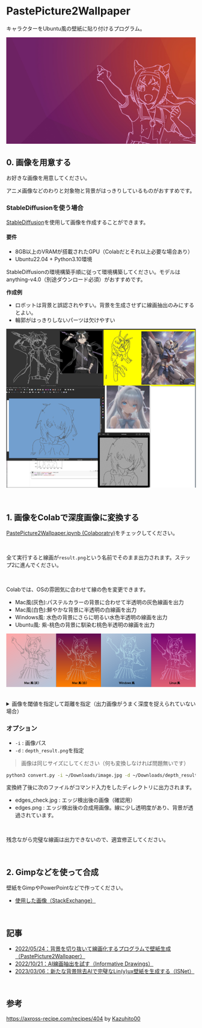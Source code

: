# PastePicture2Wallpaper

キャラクターをUbuntu風の壁紙に貼り付けるプログラム。

![](./images_for_readme/urara-ubuntu-wallpaper.jpg)

## 0. 画像を用意する

お好きな画像を用意してください。

アニメ画像などのわりと対象物と背景がはっきりしているものがおすすめです。

### StableDiffusionを使う場合

[StableDiffusion](https://github.com/AUTOMATIC1111/stable-diffusion-webui)を使用して画像を作成することができます。

#### 要件

- 8GB以上のVRAMが搭載されたGPU（Colabだとそれ以上必要な場合あり）
- Ubuntu22.04 + Python3.10環境

StableDiffusionの環境構築手順に従って環境構築してください。モデルはanything-v4.0（別途ダウンロード必須）がおすすめです。

**作成例**

- ロボットは背景と誤認されやすい。背景を生成させずに線画抽出のみにするとよい。
- 輪郭がはっきりしないパーツは欠けやすい

![](./images_for_readme/stable_diffusion.png)

<br>

## 1. 画像をColabで深度画像に変換する

[PastePicture2Wallpaper.ipynb (Colaboratry)](https://colab.research.google.com/github/Ar-Ray-code/PastePicture2Wallpaper/blob/main/PastePicture2Wallpaper.ipynb)をチェックしてください。

<br>

全て実行すると線画が`result.png`という名前でそのまま出力されます。ステップ2に進んでください。

<br>

Colabでは、OSの雰囲気に合わせて線の色を変更できます。

- Mac風(灰色):パステルカラーの背景に合わせて半透明の灰色線画を出力
- Mac風(白色):鮮やかな背景に半透明の白線画を出力
- Windows風: 水色の背景にさらに明るい水色半透明の線画を出力
- Ubuntu風: 紫-桃色の背景に馴染む桃色半透明の線画を出力

![](./images_for_readme/export-variation.png)

<br>

<details>
<summary>画像を閾値を指定して距離を指定（出力画像がうまく深度を捉えられていない場合）</summary>

> Colabでは画像を見ながら閾値調整と確認が同時にできないので、最も下のコードセルのコメントアウトを外して`depth_result.png`をダウンロードして以下の手順を行います。

## 画像を閾値を指定して距離を指定

深度閾値が150で適当でない場合、リアルタイムで確認しながら閾値調整できます。

<br>

> PyQtの使い方下手過ぎて申し訳ないです…

[`convert.py`](./convert.py)を用いて深度の閾値を変更します。デフォルトでは150なので、そのまま`convertion`ボタンを押してもOKです。

</details>

### オプション

- `-i` : 画像パス
- `-d` : `depth_result.png`を指定

> 画像は同じサイズにしてください（何も変換しなければ問題無いです）

```bash
python3 convert.py -i ~/Downloads/image.jpg -d ~/Downloads/depth_result.png
```

変換終了後に次のファイルがコマンド入力をしたディレクトリに出力されます。

- edges_check.jpg : エッジ検出後の画像（確認用）
- edges.png : エッジ検出後の合成用画像。線に少し透明度があり、背景が透過されています。

<br>

残念ながら完璧な線画は出力できないので、適宜修正してください。

<br>

## 2. Gimpなどを使って合成

壁紙をGimpやPowerPointなどで作ってください。

- [使用した画像（StackExchange）](https://askubuntu.com/questions/1187569/where-to-find-default-ubuntu-purple-wallpaper-without-animals)



<br>

## 記事

- [2022/05/24：背景を切り抜いて線画化するプログラムで壁紙生成（PastePicture2Wallpaper）](https://ar-ray.hatenablog.com/entry/2022/05/24/070000)
- [2022/10/21：AI線画抽出を試す（Informative Drawings）](https://ar-ray.hatenablog.com/entry/2022/10/21/080000)
- [2023/03/06：新たな背景除去AIで完璧なLin(y)ux壁紙を生成する（ISNet）](https://ar-ray.hatenablog.com/entry/2023/03/06/145756)

<br>

## 参考

https://axross-recipe.com/recipes/404 by [Kazuhito00](https://github.com/Kazuhito00/)
